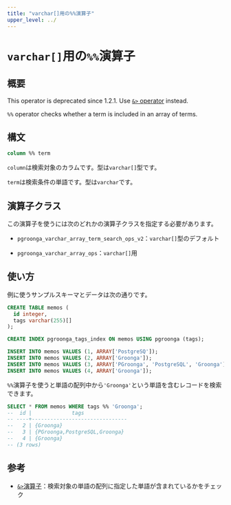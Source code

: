 ```yaml
---
title: "varchar[]用の%%演算子"
upper_level: ../
---
```


# `varchar[]`用の`%%`演算子

## 概要

This operator is deprecated since 1.2.1. Use [`&>` operator][contain-term-v2] instead.

`%%` operator checks whether a term is included in an array of terms.

## 構文

```sql
column %% term
```

`column`は検索対象のカラムです。型は`varchar[]`型です。

`term`は検索条件の単語です。型は`varchar`です。

## 演算子クラス

この演算子を使うには次のどれかの演算子クラスを指定する必要があります。

  * `pgroonga_varchar_array_term_search_ops_v2`：`varchar[]`型のデフォルト

  * `pgroonga_varchar_array_ops`：`varchar[]`用

## 使い方

例に使うサンプルスキーマとデータは次の通りです。

```sql
CREATE TABLE memos (
  id integer,
  tags varchar(255)[]
);

CREATE INDEX pgroonga_tags_index ON memos USING pgroonga (tags);
```

```sql
INSERT INTO memos VALUES (1, ARRAY['PostgreSQ']);
INSERT INTO memos VALUES (2, ARRAY['Groonga']);
INSERT INTO memos VALUES (3, ARRAY['PGroonga', 'PostgreSQL', 'Groonga']);
INSERT INTO memos VALUES (4, ARRAY['Groonga']);
```

`%%`演算子を使うと単語の配列中から`'Groonga'`という単語を含むレコードを検索できます。

```sql
SELECT * FROM memos WHERE tags %% 'Groonga';
--  id |             tags              
-- ----+-------------------------------
--   2 | {Groonga}
--   3 | {PGroonga,PostgreSQL,Groonga}
--   4 | {Groonga}
-- (3 rows)
```

## 参考

  * [`&>`演算子][contain-term-v2]：検索対象の単語の配列に指定した単語が含まれているかをチェック

[contain-term-v2]:contain-term-v2.html
